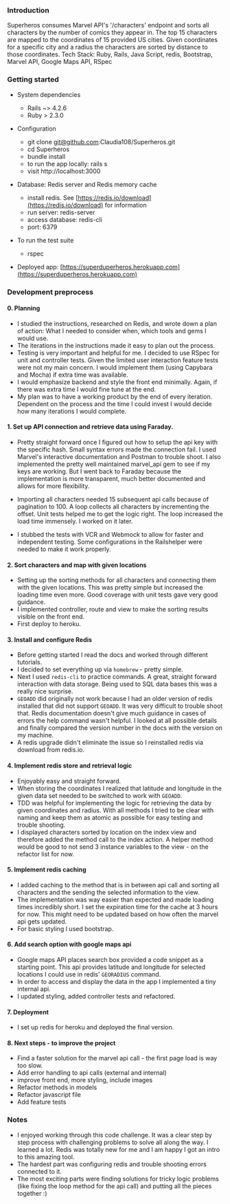 
### Introduction
Superheros consumes Marvel API's '/characters' endpoint and sorts all characters by the number of comics they appear in. The top 15 characters are mapped to the coordinates of 15 provided US cities. Given coordinates for a specific city and a radius the characters are sorted by distance to those coordinates.
Tech Stack: Ruby, Rails, Java Script, redis, Bootstrap, Marvel API, Google Maps API, RSpec

### Getting started

* System dependencies
  * Rails ~> 4.2.6
  * Ruby > 2.3.0

* Configuration
  * git clone git@github.com:Claudia108/Superheros.git
  * cd Superheros
  * bundle install
  * to run the app locally: rails s
  * visit http://localhost:3000

* Database: Redis server and Redis memory cache
  * install redis. See [https://redis.io/download](https://redis.io/download) for information
  * run server: redis-server
  * access database: redis-cli
  * port: 6379

* To run the test suite
  * rspec

* Deployed app: [https://superduperheros.herokuapp.com](https://superduperheros.herokuapp.com)

### Development preprocess

#### 0. Planning
* I studied the instructions, researched on Redis, and wrote down a plan of action: What I needed to consider when, which tools and gems I would use.
* The iterations in the instructions made it easy to plan out the process.
* Testing is very important and helpful for me. I decided to use RSpec for unit and controller tests. Given the  limited user interaction feature tests were not my main concern. I would implement them (using Capybara and Mocha) if extra time was available.
* I would emphasize backend and style the front end minimally. Again, if there was extra time I would fine tune at the end.
* My plan was to have a working product by the end of every iteration. Dependent on the process and the time I could invest I would decide how many iterations I would complete.

#### 1. Set up API connection and retrieve data using Faraday.

* Pretty straight forward once I figured out how to setup the api key with the specific hash. Small syntax errors made the connection fail. I used Marvel's interactive documentation and Postman to trouble shoot. I also implemented the pretty well maintained marvel_api gem to see if my keys are working. But I went back to Faraday because the implementation is more transparent, much better documented and allows for more flexibility.

* Importing all characters needed 15 subsequent api calls because of pagination to 100. A loop collects all characters by incrementing the offset. Unit tests helped me to get the logic right. The loop increased the load time immensely. I worked on it later.

* I stubbed the tests with VCR and Webmock to allow for faster and independent testing. Some configurations in the Railshelper were needed to make it work properly.

#### 2. Sort characters and map with given locations

* Setting up the sorting methods for all characters and connecting them with the given locations. This was pretty simple but increased the loading time even more. Good coverage with unit tests gave very good guidance.
* I implemented controller, route and view to make the sorting results visible on the front end.
* First deploy to heroku.

#### 3. Install and configure Redis

* Before getting started I read the docs and worked through different tutorials.
* I decided to set everything up via `homebrew` - pretty simple.
* Next I used `redis-cli` to practice commands. A great, straight forward interaction with data storage. Being used to SQL data bases this was a really nice surprise.
* `GEOADD` did originally not work because I had an older version of redis installed that did not support `GEOADD`. It was very difficult to trouble shoot that. Redis documentation doesn't give much guidance in cases of errors the help command wasn't helpful. I looked at all possible details and finally compared the version number in the docs with the version on my machine.
* A redis upgrade didn't eliminate the issue so I reinstalled redis via download from redis.io.

#### 4. Implement redis store and retrieval logic
* Enjoyably easy and straight forward.
* When storing the coordinates I realized that latitude and longitude in the given data set needed to be switched to work with `GEOADD`.
* TDD was helpful for implementing the logic for retrieving the data by given coordinates and radius. With all methods I tried to be clear with naming and keep them  as atomic as possible for easy testing and trouble shooting.
* I displayed characters sorted by location on the index view and therefore added the method call to the index action. A helper method would be good to not send 3 instance variables to the view  - on the refactor list for now.

#### 5. Implement redis caching
* I added caching to the method that is in between api call and sorting all characters and the sending the selected information to the view.
* The implementation was way easier than expected and made loading times incredibly short. I set the expiration time for the cache at 3 hours for now. This might need to be updated based on how often the marvel api gets updated.
* For basic styling I used bootstrap.

#### 6. Add search option with google maps api
* Google maps API places search box provided a code snippet as a starting point. This api provides latitude and longitude for selected locations I could use in redis' `GEORADIUS` command.
* In order to access and display the data in the app I implemented a tiny internal api.
* I updated styling, added controller tests and refactored.

#### 7. Deployment
* I set up redis for heroku and deployed the final version.

#### 8. Next steps - to improve the project
* Find a faster solution for the marvel api call - the first page load is way too slow.
* Add error handling to api calls (external and internal)
* improve front end, more styling, include images
* Refactor methods in models
* Refactor javascript file
* Add feature tests

### Notes
* I enjoyed working through this code challenge. It was a clear step by step process with challenging problems to solve all along the way. I learned a lot. Redis was totally new for me and I am happy I got an intro to this amazing tool.
* The hardest part was configuring redis and trouble shooting errors connected to it.
* The most exciting parts were finding solutions for tricky logic problems (like fixing the loop method for the api call) and putting all the pieces together :)
